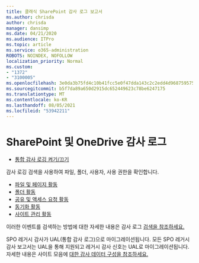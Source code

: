 ```yaml
---
title: 클래식 SharePoint 감사 로그 보고서
ms.author: chrisda
author: chrisda
manager: dansimp
ms.date: 04/21/2020
ms.audience: ITPro
ms.topic: article
ms.service: o365-administration
ROBOTS: NOINDEX, NOFOLLOW
localization_priority: Normal
ms.custom:
- "1372"
- "3100005"
ms.openlocfilehash: 3e0da3b75fd4c10b41fcc5e0f47dda143c2c2edd4d9687595759c1fa2b4804eb
ms.sourcegitcommit: b5f7da89a650d2915dc652449623c78be6247175
ms.translationtype: MT
ms.contentlocale: ko-KR
ms.lasthandoff: 08/05/2021
ms.locfileid: "53942211"
---
```

# <a name="sharepoint-and-onedrive-audit-logs"></a>SharePoint 및 OneDrive 감사 로그

* [통합 감사 로깅 켜기/끄기](https://docs.microsoft.com/microsoft-365/compliance/turn-audit-log-search-on-or-off) 

감사 로깅 검색을 사용하여 파일, 폴더, 사용자, 사용 권한을 확인합니다.

* [파일 및 페이지 활동](https://docs.microsoft.com/microsoft-365/compliance/search-the-audit-log-in-security-and-compliance)
* [폴더 활동](https://docs.microsoft.com/microsoft-365/compliance/search-the-audit-log-in-security-and-compliance#folder-activities)
* [공유 및 액세스 요청 활동](https://docs.microsoft.com/microsoft-365/compliance/search-the-audit-log-in-security-and-compliance#sharing-and-access-request-activities)
* [동기화 활동](https://docs.microsoft.com/microsoft-365/compliance/search-the-audit-log-in-security-and-compliance#synchronization-activities)
* [사이트 관리 활동](https://docs.microsoft.com/microsoft-365/compliance/search-the-audit-log-in-security-and-compliance#site-administration-activities)

이러한 이벤트를 검색하는 방법에 대한 자세한 내용은 감사 로그 [검색을 참조하세요.](https://docs.microsoft.com/microsoft-365/compliance/search-the-audit-log-in-security-and-compliance#search-the-audit-log)

SPO 레거시 감사가 UAL(통합 감사 로그)으로 마이그레이션됩니다. 모든 SPO 레거시 감사 보고서는 UAL을 통해 지원되고 레거시 감사 신호는 UAL로 마이그레이션됩니다. 자세한 내용은 사이트 모음에 [대한 감사 데이터 구성을 참조하세요.](https://support.office.com/article/Configure-audit-settings-for-a-site-collection-A9920C97-38C0-44F2-8BCB-4CF1E2AE22D2)
